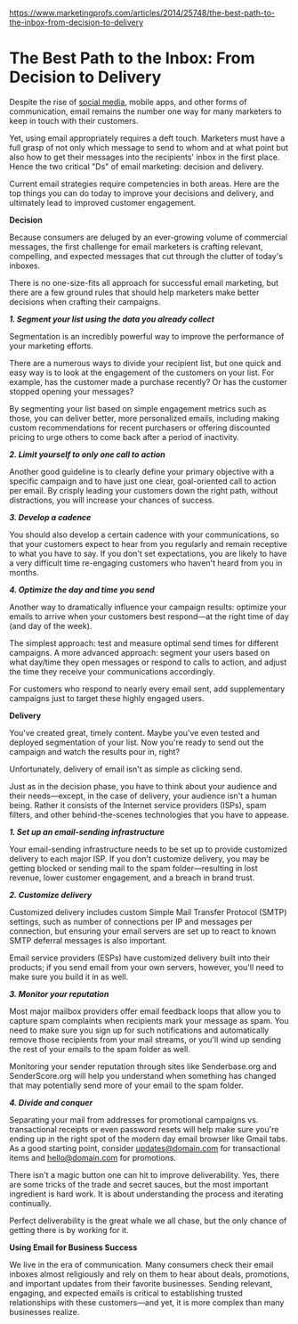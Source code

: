 https://www.marketingprofs.com/articles/2014/25748/the-best-path-to-the-inbox-from-decision-to-delivery

# The Best Path to the Inbox: From Decision to Delivery

Despite the rise of  [social media](https://www.marketingprofs.com/resources/topic/151/social-media), mobile apps, and other forms of communication, email remains the number one way for many marketers to keep in touch with their customers.

Yet, using email appropriately requires a deft touch. Marketers must have a full grasp of not only which message to send to whom and at what point but also how to get their messages into the recipients' inbox in the first place. Hence the two critical "Ds" of email marketing: decision and delivery.

Current email strategies require competencies in both areas. Here are the top things you can do today to improve your decisions and delivery, and ultimately lead to improved customer engagement.

**Decision**

Because consumers are deluged by an ever-growing volume of commercial messages, the first challenge for email marketers is crafting relevant, compelling, and expected messages that cut through the clutter of today's inboxes.

There is no one-size-fits all approach for successful email marketing, but there are a few ground rules that should help marketers make better decisions when crafting their campaigns.

**_1. Segment your list using the data you already collect_**

Segmentation is an incredibly powerful way to improve the performance of your marketing efforts.

There are a numerous ways to divide your recipient list, but one quick and easy way is to look at the engagement of the customers on your list. For example, has the customer made a purchase recently? Or has the customer stopped opening your messages?

By segmenting your list based on simple engagement metrics such as those, you can deliver better, more personalized emails, including making custom recommendations for recent purchasers or offering discounted pricing to urge others to come back after a period of inactivity.

**_2. Limit yourself to only one call to action_**

Another good guideline is to clearly define your primary objective with a specific campaign and to have just one clear, goal-oriented call to action per email. By crisply leading your customers down the right path, without distractions, you will increase your chances of success.

**_3. Develop a cadence_**

You should also develop a certain cadence with your communications, so that your customers expect to hear from you regularly and remain receptive to what you have to say. If you don't set expectations, you are likely to have a very difficult time re-engaging customers who haven't heard from you in months.

**_4. Optimize the day and time you send_**

Another way to dramatically influence your campaign results: optimize your emails to arrive when your customers best respond—at the right time of day (and day of the week).

The simplest approach: test and measure optimal send times for different campaigns. A more advanced approach: segment your users based on what day/time they open messages or respond to calls to action, and adjust the time they receive your communications accordingly.

For customers who respond to nearly every email sent, add supplementary campaigns just to target these highly engaged users.

**Delivery**

You've created great, timely content. Maybe you've even tested and deployed segmentation of your list. Now you're ready to send out the campaign and watch the results pour in, right?

Unfortunately, delivery of email isn't as simple as clicking send.

Just as in the decision phase, you have to think about your audience and their needs—except, in the case of delivery, your audience isn't a human being. Rather it consists of the Internet service providers (ISPs), spam filters, and other behind-the-scenes technologies that you have to appease.

**_1. Set up an email-sending infrastructure_**

Your email-sending infrastructure needs to be set up to provide customized delivery to each major ISP. If you don't customize delivery, you may be getting blocked or sending mail to the spam folder—resulting in lost revenue, lower customer engagement, and a breach in brand trust.

**_2. Customize delivery_**

Customized delivery includes custom Simple Mail Transfer Protocol (SMTP) settings, such as number of connections per IP and messages per connection, but ensuring your email servers are set up to react to known SMTP deferral messages is also important.

Email service providers (ESPs) have customized delivery built into their products; if you send email from your own servers, however, you'll need to make sure you build it in as well.

**_3. Monitor your reputation_**

Most major mailbox providers offer email feedback loops that allow you to capture spam complaints when recipients mark your message as spam. You need to make sure you sign up for such notifications and automatically remove those recipients from your mail streams, or you'll wind up sending the rest of your emails to the spam folder as well.

Monitoring your sender reputation through sites like Senderbase.org and SenderScore.org will help you understand when something has changed that may potentially send more of your email to the spam folder.

**_4. Divide and conquer_**

Separating your mail from addresses for promotional campaigns vs. transactional receipts or even password resets will help make sure you're ending up in the right spot of the modern day email browser like Gmail tabs. As a good starting point, consider updates@domain.com for transactional items and hello@domain.com for promotions.

There isn't a magic button one can hit to improve deliverability. Yes, there are some tricks of the trade and secret sauces, but the most important ingredient is hard work. It is about understanding the process and iterating continually.

Perfect deliverability is the great whale we all chase, but the only chance of getting there is by working for it.

**Using Email for Business Success**

We live in the era of communication. Many consumers check their email inboxes almost religiously and rely on them to hear about deals, promotions, and important updates from their favorite businesses. Sending relevant, engaging, and expected emails is critical to establishing trusted relationships with these customers—and yet, it is more complex than many businesses realize.